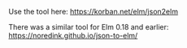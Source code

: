 Use the tool here: https://korban.net/elm/json2elm

There was a similar tool for Elm 0.18 and earlier: https://noredink.github.io/json-to-elm/